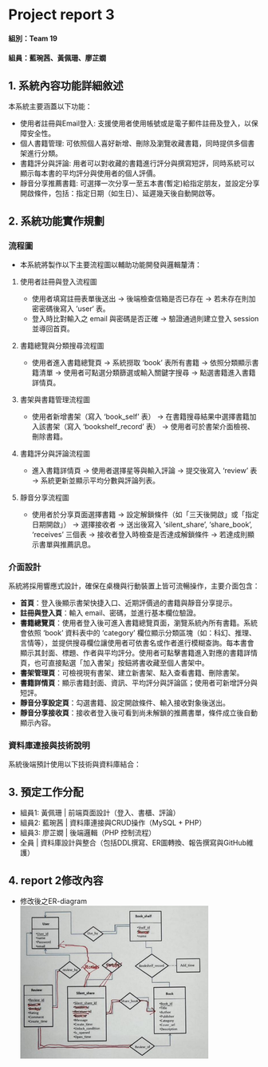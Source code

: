 # Project report 3

#### 組別：Team 19
#### 組員：藍琬茜、黃佩珊、廖芷嫺

## 1. 系統內容功能詳細敘述
本系統主要涵蓋以下功能：
 - 使用者註冊與Email登入: 支援使用者使用帳號或是電子郵件註冊及登入，以保障安全性。
 - 個人書籍管理: 可依照個人喜好新增、刪除及瀏覽收藏書籍，同時提供多個書架進行分類。
 - 書籍評分與評論: 用者可以對收藏的書籍進行評分與撰寫短評，同時系統可以顯示每本書的平均評分與使用者的個人評價。
 - 靜音分享推薦書籍: 可選擇一次分享一至五本書(暫定)給指定朋友，並設定分享開啟條件，包括：指定日期（如生日）、延遲幾天後自動開啟等。

## 2. 系統功能實作規劃

### 流程圖 
 - 本系統將製作以下主要流程圖以輔助功能開發與邏輯釐清：
1. 使用者註冊與登入流程圖  
   - 使用者填寫註冊表單後送出 → 後端檢查信箱是否已存在 → 若未存在則加密密碼後寫入 ’user‘ 表。
   - 登入時比對輸入之 email 與密碼是否正確 → 驗證通過則建立登入 session 並導回首頁。
     
2. 書籍總覽與分類搜尋流程圖  
   - 使用者進入書籍總覽頁 → 系統撈取 ‘book’ 表所有書籍 → 依照分類顯示書籍清單 → 使用者可點選分類篩選或輸入關鍵字搜尋 → 點選書籍進入書籍詳情頁。   

3. 書架與書籍管理流程圖  
   - 使用者新增書架（寫入 ‘book_self’ 表） → 在書籍搜尋結果中選擇書籍加入該書架（寫入 ‘bookshelf_record’ 表） → 使用者可於書架介面檢視、刪除書籍。

4. 書籍評分與評論流程圖  
   - 進入書籍詳情頁 → 使用者選擇星等與輸入評論 → 提交後寫入 ‘review’ 表 → 系統更新並顯示平均分數與評論列表。

5. 靜音分享流程圖  
   - 使用者於分享頁面選擇書籍 → 設定解鎖條件（如「三天後開啟」或「指定日期開啟」） → 選擇接收者 → 送出後寫入 ‘silent_share’, ‘share_book’, ‘receives’ 三個表 → 接收者登入時檢查是否達成解鎖條件 → 若達成則顯示書單與推薦訊息。

 ### 介面設計
 系統將採用響應式設計，確保在桌機與行動裝置上皆可流暢操作，主要介面包含：

 - **首頁**：登入後顯示書架快捷入口、近期評價過的書籍與靜音分享提示。
 - **註冊與登入頁**：輸入 email、密碼，並進行基本欄位驗證。
 - **書籍總覽頁**：使用者登入後可進入書籍總覽頁面，瀏覽系統內所有書籍。系統會依照 ‘book’ 資料表中的 ‘category’ 欄位顯示分類區塊（如：科幻、推理、言情等），並提供搜尋欄位讓使用者可依書名或作者進行模糊查詢。每本書會顯示其封面、標題、作者與平均評分。使用者可點擊書籍進入對應的書籍詳情頁，也可直接點選「加入書架」按鈕將書收藏至個人書架中。
 - **書架管理頁**：可檢視現有書架、建立新書架、點入查看書籍、刪除書架。
 - **書籍詳情頁**：顯示書籍封面、資訊、平均評分與評論區；使用者可新增評分與短評。
 - **靜音分享設定頁**：勾選書籍、設定開啟條件、輸入接收對象後送出。
 - **靜音分享接收頁**：接收者登入後可看到尚未解鎖的推薦書單，條件成立後自動顯示內容。

### 資料庫連接與技術說明
系統後端預計使用以下技術與資料庫結合：


## 3. 預定工作分配
 - 組員1: 黃佩珊 | 前端頁面設計（登入、書櫃、評論）
 - 組員2: 藍琬茜 | 資料庫連接與CRUD操作（MySQL + PHP）
 - 組員3: 廖芷嫺 | 後端邏輯（PHP 控制流程）
 - 全員 | 資料庫設計與整合（包括DDL撰寫、ER圖轉換、報告撰寫與GitHub維護）
## 4. report 2修改內容
 - 修改後之ER-diagram
 ![修改後之ER-diagram](image_01.png)
